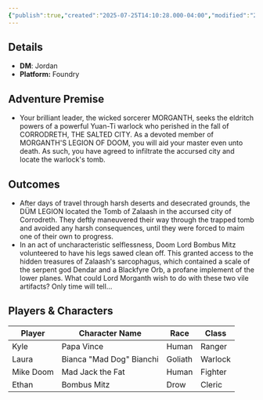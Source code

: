 ```yaml
---
{"publish":true,"created":"2025-07-25T14:10:28.000-04:00","modified":"2025-07-27T17:14:50.134-04:00","published":"2025-07-27T17:14:50.134-04:00","cssclasses":"","DM":"Jordan","Players":["Kyle","Laura","Mike Doom","Ethan"],"Platform":"Foundry"}
---
```


## Details
- **DM**: Jordan
- **Platform:** Foundry

## Adventure Premise
- Your brilliant leader, the wicked sorcerer MORGANTH, seeks the eldritch powers of a powerful Yuan-Ti warlock who perished in the fall of CORRODRETH, THE SALTED CITY. As a devoted member of MORGANTH'S LEGION OF DOOM, you will aid your master even unto death. As such, you have agreed to infiltrate the accursed city and locate the warlock's tomb.

## Outcomes
- After days of travel through harsh deserts and desecrated grounds, the DÜM LEGION located the Tomb of Zalaash in the accursed city of Corrodreth. They deftly maneuvered their way through the trapped tomb and avoided any harsh consequences, until they were forced to maim one of their own to progress. 
- In an act of uncharacteristic selflessness, Doom Lord Bombus Mitz volunteered to have his legs sawed clean off. This granted access to the hidden treasures of Zalaash's sarcophagus, which contained a scale of the serpent god Dendar and a Blackfyre Orb, a profane implement of the lower planes. What could Lord Morganth wish to do with these two vile artifacts? Only time will tell…

## Players & Characters
| Player              | Character Name           | Race    | Class   |
| ------------------- | ------------------------ | ------- | ------- |
| Kyle | Papa Vince               | Human   | Ranger  |
| Laura | Bianca "Mad Dog" Bianchi | Goliath | Warlock |
| Mike Doom | Mad Jack the Fat         | Human   | Fighter |
| Ethan | Bombus Mitz              | Drow    | Cleric  |
